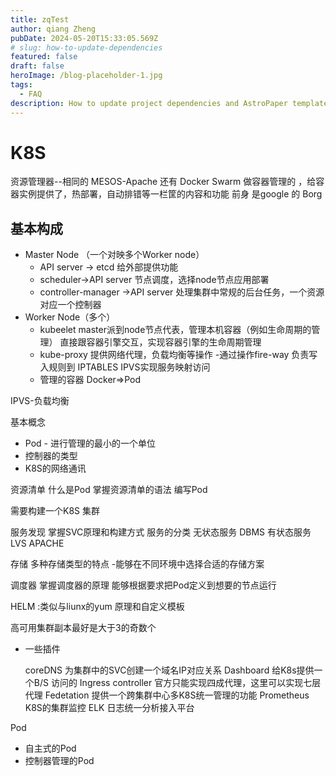```yaml
---
title: zqTest
author: qiang Zheng
pubDate: 2024-05-20T15:33:05.569Z
# slug: how-to-update-dependencies
featured: false
draft: false
heroImage: /blog-placeholder-1.jpg
tags:
  - FAQ
description: How to update project dependencies and AstroPaper template.
---
```


# K8S

资源管理器--相同的 MESOS-Apache  还有 Docker Swarm
做容器管理的 ，给容器实例提供了，热部署，自动排错等一栏筐的内容和功能
前身 是google 的 Borg

## 基本构成



* Master Node （一个对映多个Worker node）
  * API server -> etcd
    给外部提供功能
  * scheduler->API server
    节点调度，选择node节点应用部署
  * controller-manager ->API server
    处理集群中常规的后台任务，一个资源对应一个控制器
* Worker Node（多个）
  * kubeelet
    master派到node节点代表，管理本机容器（例如生命周期的管理）
    直接跟容器引擎交互，实现容器引擎的生命周期管理
  * kube-proxy
    提供网络代理，负载均衡等操作 -通过操作fire-way
    负责写入规则到 IPTABLES IPVS实现服务映射访问
  * 管理的容器 Docker=>Pod


IPVS-负载均衡


基本概念

* Pod - 进行管理的最小的一个单位
* 控制器的类型
* K8S的网络通讯



资源清单 什么是Pod 掌握资源清单的语法 编写Pod

需要构建一个K8S 集群

服务发现 掌握SVC原理和构建方式
	服务的分类
		无状态服务	DBMS
		有状态服务	LVS APACHE

存储 多种存储类型的特点 -能够在不同环境中选择合适的存储方案

调度器  掌握调度器的原理 能够根据要求把Pod定义到想要的节点运行



HELM  :类似与liunx的yum  原理和自定义模板

高可用集群副本最好是大于3的奇数个

* 一些插件

  coreDNS 为集群中的SVC创建一个域名IP对应关系
  Dashboard 给K8s提供一个B/S 访问的
  Ingress controller 官方只能实现四成代理，这里可以实现七层代理
  Fedetation 提供一个跨集群中心多K8S统一管理的功能
  Prometheus K8S的集群监控
  ELK 日志统一分析接入平台

Pod 

* 自主式的Pod
* 控制器管理的Pod